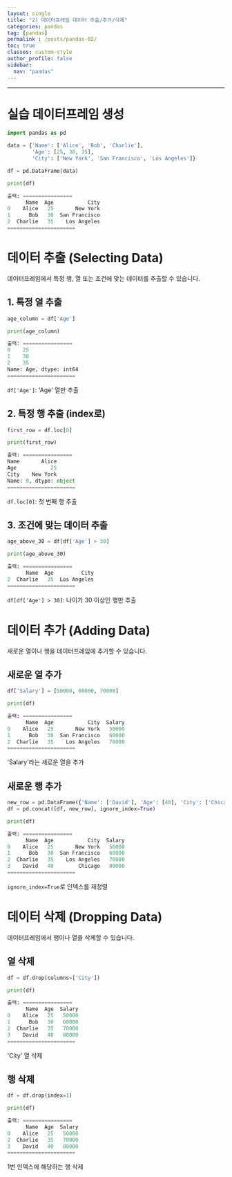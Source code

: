 ```yaml
---
layout: single
title: "2) 데이터프레임 데이터 추출/추가/삭제"
categories: pandas
tag: [pandas]
permalink : /posts/pandas-02/
toc: true
classes: custom-style
author_profile: false
sidebar:
  nav: "pandas"
---
```


<hr>

# 실습 데이터프레임 생성

```python
import pandas as pd

data = {'Name': ['Alice', 'Bob', 'Charlie'],
        'Age': [25, 30, 35],
        'City': ['New York', 'San Francisco', 'Los Angeles']}

df = pd.DataFrame(data)

print(df)

출력: ================
      Name  Age           City
0    Alice   25       New York
1      Bob   30  San Francisco
2  Charlie   35    Los Angeles
======================
```
# 데이터 추출 (Selecting Data)

데이터프레임에서 특정 행, 열 또는 조건에 맞는 데이터를 추출할 수 있습니다.

## 1. 특정 열 추출

```python
age_column = df['Age']

print(age_column)

출력: ================
0    25
1    30
2    35
Name: Age, dtype: int64
======================
```

`df['Age']`: 'Age' 열만 추출

## 2. 특정 행 추출 (index로)

```python
first_row = df.loc[0]

print(first_row)

출력: ================
Name       Alice
Age           25
City    New York
Name: 0, dtype: object
======================
```

`df.loc[0]`: 첫 번째 행 추출

## 3. 조건에 맞는 데이터 추출

```python
age_above_30 = df[df['Age'] > 30]

print(age_above_30)

출력: ================
      Name  Age         City
2  Charlie   35  Los Angeles
======================
```

`df[df['Age'] > 30]`: 나이가 30 이상인 행만 추출

# 데이터 추가 (Adding Data)

새로운 열이나 행을 데이터프레임에 추가할 수 있습니다.

## 새로운 열 추가

```python
df['Salary'] = [50000, 60000, 70000]

print(df)

출력: ================
      Name  Age           City  Salary
0    Alice   25       New York   50000
1      Bob   30  San Francisco   60000
2  Charlie   35    Los Angeles   70000
======================
```

'Salary'라는 새로운 열을 추가

## 새로운 행 추가

```python
new_row = pd.DataFrame({'Name': ['David'], 'Age': [40], 'City': ['Chicago'], 'Salary': [80000]})
df = pd.concat([df, new_row], ignore_index=True)

print(df)

출력: ================
      Name  Age           City  Salary
0    Alice   25       New York   50000
1      Bob   30  San Francisco   60000
2  Charlie   35    Los Angeles   70000
3    David   40        Chicago   80000
======================
```

`ignore_index=True`로 인덱스를 재정렬

# 데이터 삭제 (Dropping Data)

데이터프레임에서 행이나 열을 삭제할 수 있습니다.

## 열 삭제

```python
df = df.drop(columns=['City'])

print(df)

출력: ================
      Name  Age  Salary
0    Alice   25   50000
1      Bob   30   60000
2  Charlie   35   70000
3    David   40   80000
======================
```

'City' 열 삭제

## 행 삭제

```python
df = df.drop(index=1)

print(df)

출력: ================
      Name  Age  Salary
0    Alice   25   50000
2  Charlie   35   70000
3    David   40   80000
======================
```

1번 인덱스에 해당하는 행 삭제

